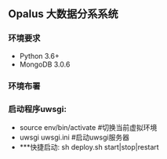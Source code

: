 ## Opalus 大数据分系系统

### 环境要求
- Python 3.6+
- MongoDB 3.0.6


### 环境布署



### 启动程序uwsgi:
- source env/bin/activate   #切换当前虚拟环境
- uwsgi uwsgi.ini   #启动uwsgi服务器
- ***快捷启动: sh deploy.sh start|stop|restart

